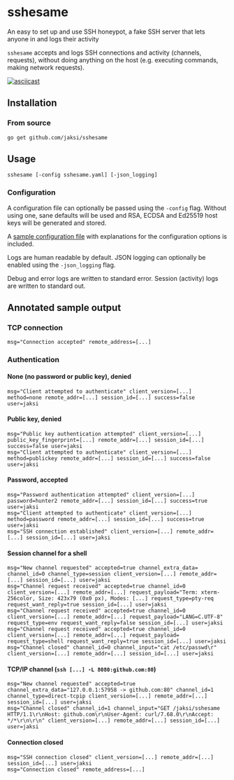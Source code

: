 # sshesame

An easy to set up and use SSH honeypot, a fake SSH server that lets anyone in and logs their activity

`sshesame` accepts and logs SSH connections and activity (channels, requests), without doing anything on the host (e.g. executing commands, making network requests).

[![asciicast](https://asciinema.org/a/Rb0MFuB4ifodScIiirxOtOxOu.svg)](https://asciinema.org/a/Rb0MFuB4ifodScIiirxOtOxOu)

## Installation

### From source

```
go get github.com/jaksi/sshesame
```

## Usage

```
sshesame [-config sshesame.yaml] [-json_logging]
```

### Configuration

A configuration file can optionally be passed using the `-config` flag.
Without using one, sane defaults will be used and RSA, ECDSA and Ed25519 host keys will be generated and stored.

A [sample configuration file](sshesame.yaml) with explanations for the configuration options is included.

Logs are human readable by default. JSON logging can optionally be enabled using the `-json_logging` flag.

Debug and error logs are written to standard error. Session (activity) logs are written to standard out.

## Annotated sample output

### TCP connection

```
msg="Connection accepted" remote_address=[...]
```

### Authentication

#### None (no password or public key), denied

```
msg="Client attempted to authenticate" client_version=[...] method=none remote_addr=[...] session_id=[...] success=false user=jaksi
```

#### Public key, denied

```
msg="Public key authentication attempted" client_version=[...] public_key_fingerprint=[...] remote_addr=[...] session_id=[...] success=false user=jaksi
msg="Client attempted to authenticate" client_version=[...] method=publickey remote_addr=[...] session_id=[...] success=false user=jaksi
```

#### Password, accepted

```
msg="Password authentication attempted" client_version=[...] password=hunter2 remote_addr=[...] session_id=[...] success=true user=jaksi
msg="Client attempted to authenticate" client_version=[...] method=password remote_addr=[...] session_id=[...] success=true user=jaksi
msg="SSH connection established" client_version=[...] remote_addr=[...] session_id=[...] user=jaksi
```

#### Session channel for a shell

```
msg="New channel requested" accepted=true channel_extra_data= channel_id=0 channel_type=session client_version=[...] remote_addr=[...] session_id=[...] user=jaksi
msg="Channel request received" accepted=true channel_id=0 client_version=[...] remote_addr=[...] request_payload="Term: xterm-256color, Size: 423x79 (0x0 px), Modes: [...] request_type=pty-req request_want_reply=true session_id=[...] user=jaksi
msg="Channel request received" accepted=true channel_id=0 client_version=[...] remote_addr=[...] request_payload="LANG=C.UTF-8" request_type=env request_want_reply=false session_id=[...] user=jaksi
msg="Channel request received" accepted=true channel_id=0 client_version=[...] remote_addr=[...] request_payload= request_type=shell request_want_reply=true session_id=[...] user=jaksi
msg="Channel closed" channel_id=0 channel_input="cat /etc/passwd\r" client_version=[...] remote_addr=[...] session_id=[...] user=jaksi
```

#### TCP/IP channel  (`ssh [...] -L 8080:github.com:80`)

```
msg="New channel requested" accepted=true channel_extra_data="127.0.0.1:57958 -> github.com:80" channel_id=1 channel_type=direct-tcpip client_version=[...] remote_addr=[...] session_id=[...] user=jaksi
msg="Channel closed" channel_id=1 channel_input="GET /jaksi/sshesame HTTP/1.1\r\nHost: github.com\r\nUser-Agent: curl/7.68.0\r\nAccept: */*\r\n\r\n" client_version=[...] remote_addr=[...] session_id=[...] user=jaksi
```

#### Connection closed

```
msg="SSH connection closed" client_version=[...] remote_addr=[...] session_id=[...] user=jaksi
msg="Connection closed" remote_address=[...]
```